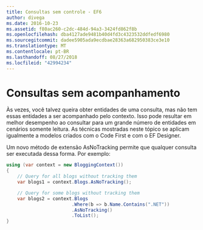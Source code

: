 ```yaml
---
title: Consultas sem controle - EF6
author: divega
ms.date: 2016-10-23
ms.assetid: f80ac260-c2dc-484d-94a3-3424fd862f8b
ms.openlocfilehash: dba4127ade9481b40d4fd3c4323532ddfedf6980
ms.sourcegitcommit: dadee5905ada9ecdbae28363a682950383ce3e10
ms.translationtype: MT
ms.contentlocale: pt-BR
ms.lasthandoff: 08/27/2018
ms.locfileid: "42994234"
---
```

# <a name="no-tracking-queries"></a>Consultas sem acompanhamento
Às vezes, você talvez queira obter entidades de uma consulta, mas não tem essas entidades a ser acompanhado pelo contexto. Isso pode resultar em melhor desempenho ao consultar para um grande número de entidades em cenários somente leitura. As técnicas mostradas neste tópico se aplicam igualmente a modelos criados com o Code First e com o EF Designer.  

Um novo método de extensão AsNoTracking permite que qualquer consulta ser executada dessa forma. Por exemplo:  

``` csharp
using (var context = new BloggingContext())
{
    // Query for all blogs without tracking them
    var blogs1 = context.Blogs.AsNoTracking();

    // Query for some blogs without tracking them
    var blogs2 = context.Blogs
                        .Where(b => b.Name.Contains(".NET"))
                        .AsNoTracking()
                        .ToList();
}
```  
